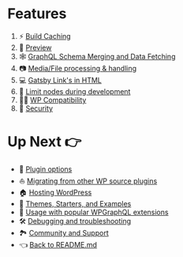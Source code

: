 # Features

1. :zap: [Build Caching](./caching.md)
2. :eyes: [Preview](./preview.md)
3. :spider_web: [GraphQL Schema Merging and Data Fetching](graphql-wordpress-and-gatsby.md)
4. :camera: [Media/File processing & handling](./media-item-processing.md)
5. :computer: [Gatsby Link's in HTML](./gatsby-link.md)
6. :100: [Limit nodes during development](./limit-nodes-during-development.md)
7. :running_woman: [WP Compatibility](./compatibility-api.md)
8. :closed_lock_with_key: [Security](./security.md)

# Up Next :point_right:

- :electric_plug: [Plugin options](../plugin-options.md)
- :boat: [Migrating from other WP source plugins](../migrating-from-other-wp-source-plugins.md)
- :house: [Hosting WordPress](../hosting.md)
- :athletic_shoe: [Themes, Starters, and Examples](../themes-starters-examples.md)
- :medal_sports: [Usage with popular WPGraphQL extensions](../usage-with-popular-wp-graphql-extensions.md)
- :hammer_and_wrench: [Debugging and troubleshooting](../debugging-and-troubleshooting.md)
- :national_park: [Community and Support](../community-and-support.md)
- :point_left: [Back to README.md](../../README.md)
